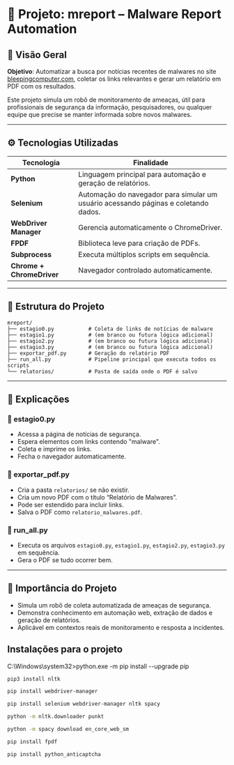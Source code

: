 # 🧠 Projeto: mreport – Malware Report Automation

## 🔎 Visão Geral

**Objetivo**: Automatizar a busca por notícias recentes de malwares no site [bleepingcomputer.com](https://www.bleepingcomputer.com/news/security/), coletar os links relevantes e gerar um relatório em PDF com os resultados.

Este projeto simula um robô de monitoramento de ameaças, útil para profissionais de segurança da informação, pesquisadores, ou qualquer equipe que precise se manter informada sobre novos malwares.

---

## ⚙️ Tecnologias Utilizadas

| Tecnologia                | Finalidade                                                                          |
| ------------------------- | ----------------------------------------------------------------------------------- |
| **Python**                | Linguagem principal para automação e geração de relatórios.                         |
| **Selenium**              | Automação do navegador para simular um usuário acessando páginas e coletando dados. |
| **WebDriver Manager**     | Gerencia automaticamente o ChromeDriver.                                            |
| **FPDF**                  | Biblioteca leve para criação de PDFs.                                               |
| **Subprocess**            | Executa múltiplos scripts em sequência.                                             |
| **Chrome + ChromeDriver** | Navegador controlado automaticamente.                                               |

---

## 🧩 Estrutura do Projeto

```
mreport/
├── estagio0.py           # Coleta de links de notícias de malware
├── estagio1.py           # (em branco ou futura lógica adicional)
├── estagio2.py           # (em branco ou futura lógica adicional)
├── estagio3.py           # (em branco ou futura lógica adicional)
├── exportar_pdf.py       # Geração do relatório PDF
├── run_all.py            # Pipeline principal que executa todos os scripts
└── relatorios/           # Pasta de saída onde o PDF é salvo
```

---

## 🧪 Explicações

### 🔧 estagio0.py

- Acessa a página de notícias de segurança.
- Espera elementos com links contendo "malware".
- Coleta e imprime os links.
- Fecha o navegador automaticamente.

### 📄 exportar_pdf.py

- Cria a pasta `relatorios/` se não existir.
- Cria um novo PDF com o título “Relatório de Malwares”.
- Pode ser estendido para incluir links.
- Salva o PDF como `relatorio_malwares.pdf`.

### 🔁 run_all.py

- Executa os arquivos `estagio0.py`, `estagio1.py`, `estagio2.py`, `estagio3.py` em sequência.
- Gera o PDF se tudo ocorrer bem.

---

## 💼 Importância do Projeto

- Simula um robô de coleta automatizada de ameaças de segurança.
- Demonstra conhecimento em automação web, extração de dados e geração de relatórios.
- Aplicável em contextos reais de monitoramento e resposta a incidentes.

## Instalações para o projeto

C:\Windows\system32>python.exe -m pip install --upgrade pip

```bash
pip3 install nltk
```

```bash
pip install webdriver-manager
```

```bash
pip install selenium webdriver-manager nltk spacy
```

```bash
python -m nltk.downloader punkt
```

```bash
python -m spacy download en_core_web_sm
```

```bash
pip install fpdf
```

```bash
pip install python_anticaptcha
```
